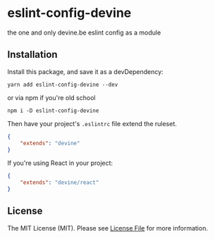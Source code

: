 # eslint-config-devine

the one and only devine.be eslint config as a module

## Installation

Install this package, and save it as a devDependency:

```
yarn add eslint-config-devine --dev
```

or via npm if you're old school

```
npm i -D eslint-config-devine
```

Then have your project's `.eslintrc` file extend the ruleset.

```json
{
    "extends": "devine"
}
```

If you're using React in your project:

```json
{
    "extends": "devine/react"
}
```

## License

The MIT License (MIT). Please see [License File](LICENSE.md) for more information.
